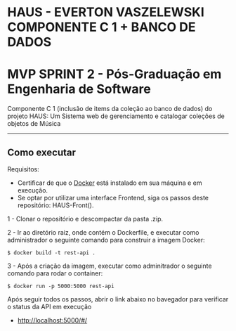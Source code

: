 # HAUS - EVERTON VASZELEWSKI COMPONENTE C 1 + BANCO DE DADOS
# MVP SPRINT 2 - Pós-Graduação em Engenharia de Software

Componente C 1 (inclusão de items da coleção ao banco de dados) do projeto HAUS: Um Sistema web de gerenciamento e catalogar coleções de objetos de Música


---
## Como executar 

Requisitos:
- Certificar de que o [Docker](https://docs.docker.com/engine/install/) está instalado em sua máquina e em execução.
- Se optar por utilizar uma interface Frontend, siga os passos deste repositório: HAUS-Front().


1 - Clonar o repositório e descompactar da pasta .zip.

2 - Ir ao diretório raiz, onde contém o Dockerfile, e executar como administrador o seguinte comando para construir a imagem Docker:
```
$ docker build -t rest-api .
```

3 - Após a criação da imagem, executar como adminitrador o seguinte comando para rodar o container:
```
$ docker run -p 5000:5000 rest-api
```

Após seguir todos os passos, abrir o link abaixo no bavegador para verificar o status da API em execução
- [http://localhost:5000/#/](http://localhost:5000/#/)

